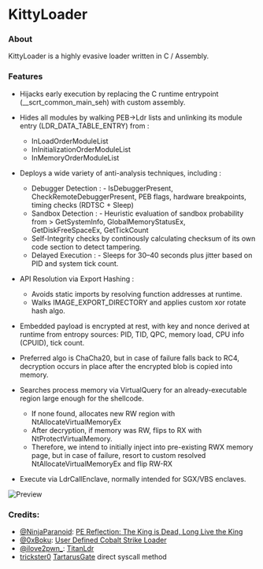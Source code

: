 
# KittyLoader
### About
KittyLoader is a highly evasive loader written in C / Assembly.

### Features
- Hijacks early execution by replacing the C runtime entrypoint (__scrt_common_main_seh) with custom assembly.
  
- Hides all modules by walking PEB->Ldr lists and unlinking its module entry (LDR_DATA_TABLE_ENTRY) from :
    - InLoadOrderModuleList
    - InInitializationOrderModuleList
    - InMemoryOrderModuleList
      
- Deploys a wide variety of anti-analysis techniques, including :
    - Debugger Detection :
          - IsDebuggerPresent, CheckRemoteDebuggerPresent, PEB flags, hardware breakpoints, timing checks (RDTSC + Sleep)
    - Sandbox Detection :
          - Heuristic evaluation of sandbox probability from > GetSystemInfo, GlobalMemoryStatusEx, GetDiskFreeSpaceEx, GetTickCount
    - Self-Integrity checks by continously calculating checksum of its own code section to detect tampering.
    - Delayed Execution :
          - Sleeps for 30–40 seconds plus jitter based on PID and system tick count.

- API Resolution via Export Hashing :
    - Avoids static imports by resolving function addresses at runtime.
    - Walks IMAGE_EXPORT_DIRECTORY and applies custom xor rotate hash algo.
      
- Embedded payload is encrypted at rest, with key and nonce derived at runtime from entropy sources: PID, TID, QPC, memory load, CPU info (CPUID), tick count.
- Preferred algo is ChaCha20, but in case of failure falls back to RC4, decryption occurs in place after the encrypted blob is copied into memory.

- Searches process memory via VirtualQuery for an already-executable region large enough for the shellcode.
    - If none found, allocates new RW region with NtAllocateVirtualMemoryEx
    - After decryption, if memory was RW, flips to RX with NtProtectVirtualMemory.
    - Therefore, we intend to initially inject into pre-existing RWX memory page, but in case of failure, resort to custom resolved NtAllocateVirtualMemoryEx and flip RW-RX

- Execute via LdrCallEnclave, normally intended for SGX/VBS enclaves. 

![Preview](https://pbs.twimg.com/media/FHe1LP-X0AoPxav?format=png&name=medium)

### Credits:
- [@NinjaParanoid](https://twitter.com/NinjaParanoid): [PE Reflection: The King is Dead, Long Live the King](https://bruteratel.com/research/feature-update/2021/06/01/PE-Reflection-Long-Live-The-King/)
- [@0xBoku](https://twitter.com/0xBoku): [User Defined Cobalt Strike Loader](https://github.com/boku7/CobaltStrikeReflectiveLoader)
- [@ilove2pwn_](https://twitter.com/ilove2pwn_): [TitanLdr](https://github.com/SecIdiot/TitanLdr)
- [trickster0](https://twitter.com/trickster012) [TartarusGate](https://github.com/trickster0/TartarusGate/) direct syscall method
